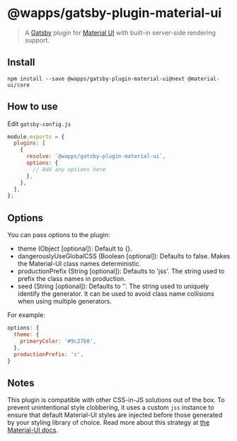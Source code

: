 # @wapps/gatsby-plugin-material-ui

> A [Gatsby](https://github.com/gatsbyjs/gatsby) plugin for
> [Material UI](https://github.com/mui-org/material-ui) with
> built-in server-side rendering support.

## Install

`npm install --save @wapps/gatsby-plugin-material-ui@next @material-ui/core`

## How to use

Edit `gatsby-config.js`

```javascript
module.exports = {
  plugins: [
    {
      resolve: `@wapps/gatsby-plugin-material-ui`,
      options: {
        // Add any options here
      },
    },
  ],
};
```

## Options

You can pass options to the plugin:

- theme (Object [optional]): Default to {}.
- dangerouslyUseGlobalCSS (Boolean [optional]): Defaults to false. Makes the Material-UI class names deterministic.
- productionPrefix (String [optional]): Defaults to 'jss'. The string used to prefix the class names in production.
- seed (String [optional]): Defaults to ''. The string used to uniquely identify the generator. It can be used to avoid class name collisions when using multiple generators.

For example:

```js
options: {
  theme: {
    primaryColor: '#9c27b0',
  },
  productionPrefix: 'c',
}
```

## Notes

This plugin is compatible with other CSS-in-JS solutions out of the box. To prevent unintentional style clobbering, it uses a custom `jss` instance to ensure that default Material-UI styles are injected before those generated by your styling library of choice. Read more about this strategy at [the Material-UI docs](https://material-ui.com/customization/css-in-js/#css-injection-order).
